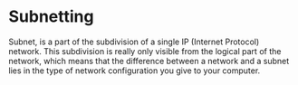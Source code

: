 # Subnetting
Subnet, is a part of the subdivision of a single IP (Internet Protocol) network. This subdivision is really only visible from the logical part of the network, which means that the difference between a network and a subnet lies in the type of network configuration you give to your computer.
